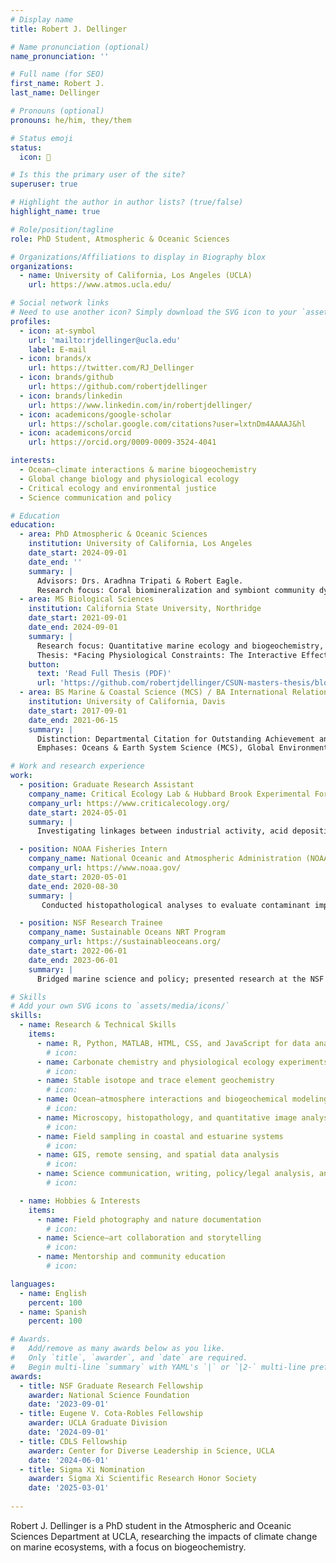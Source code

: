 ```yaml
---
# Display name
title: Robert J. Dellinger

# Name pronunciation (optional)
name_pronunciation: ''

# Full name (for SEO)
first_name: Robert J.
last_name: Dellinger

# Pronouns (optional)
pronouns: he/him, they/them

# Status emoji
status:
  icon: 🌊

# Is this the primary user of the site?
superuser: true

# Highlight the author in author lists? (true/false)
highlight_name: true

# Role/position/tagline
role: PhD Student, Atmospheric & Oceanic Sciences

# Organizations/Affiliations to display in Biography blox
organizations:
  - name: University of California, Los Angeles (UCLA)
    url: https://www.atmos.ucla.edu/

# Social network links
# Need to use another icon? Simply download the SVG icon to your `assets/media/icons/` folder.
profiles:
  - icon: at-symbol
    url: 'mailto:rjdellinger@ucla.edu'
    label: E-mail
  - icon: brands/x
    url: https://twitter.com/RJ_Dellinger
  - icon: brands/github
    url: https://github.com/robertjdellinger
  - icon: brands/linkedin
    url: https://www.linkedin.com/in/robertjdellinger/
  - icon: academicons/google-scholar
    url: https://scholar.google.com/citations?user=lxtnDm4AAAAJ&hl
  - icon: academicons/orcid
    url: https://orcid.org/0009-0009-3524-4041

interests:
  - Ocean–climate interactions & marine biogeochemistry
  - Global change biology and physiological ecology
  - Critical ecology and environmental justice
  - Science communication and policy

# Education
education:
  - area: PhD Atmospheric & Oceanic Sciences
    institution: University of California, Los Angeles
    date_start: 2024-09-01
    date_end: ''
    summary: |
      Advisors: Drs. Aradhna Tripati & Robert Eagle.  
      Research focus: Coral biomineralization and symbiont community dynamics under climate variability and coastal land‑use change, integrating multi‑proxy geochemistry with ancient DNA (coraDNA).
  - area: MS Biological Sciences
    institution: California State University, Northridge
    date_start: 2021-09-01
    date_end: 2024-09-01
    summary: |
      Research focus: Quantitative marine ecology and biogeochemistry, examining the physiological and energetic responses of marine invertebrates to the combined impacts of ocean acidification and warming.
      Thesis: *Facing Physiological Constraints: The Interactive Effects of Ocean Acidification and Warming*.
    button:
      text: 'Read Full Thesis (PDF)'
      url: 'https://github.com/robertjdellinger/CSUN-masters-thesis/blob/main/_book/thesis.pdf'
  - area: BS Marine & Coastal Science (MCS) / BA International Relations (IR)
    institution: University of California, Davis
    date_start: 2017-09-01
    date_end: 2021-06-15
    summary: |
      Distinction: Departmental Citation for Outstanding Achievement and Contributions.
      Emphases: Oceans & Earth System Science (MCS), Global Environment & Natural Resources (IR).

# Work and research experience
work:
  - position: Graduate Research Assistant
    company_name: Critical Ecology Lab & Hubbard Brook Experimental Forest (LTER)
    company_url: https://www.criticalecology.org/
    date_start: 2024-05-01
    summary: |
      Investigating linkages between industrial activity, acid deposition, and forest biogeochemistry through interdisciplinary and critical theory frameworks as part of the [Critical Ecology Lab](https://www.criticalecology.org/).

  - position: NOAA Fisheries Intern
    company_name: National Oceanic and Atmospheric Administration (NOAA)
    company_url: https://www.noaa.gov/
    date_start: 2020-05-01
    date_end: 2020-08-30
    summary: |
       Conducted histopathological analyses to evaluate contaminant impacts on estuarine fish in urban ecosystems. Examined multiple tissues for markers of stress, disease, and injury; contributed to a Natural Resource Damage Assessment (NRDA) by quantifying pollutant-induced physiological changes, and presented findings to scientists and policymakers at NOAA’s Student Symposium.

  - position: NSF Research Trainee
    company_name: Sustainable Oceans NRT Program
    company_url: https://sustainableoceans.org/
    date_start: 2022-06-01
    date_end: 2023-06-01
    summary: |
      Bridged marine science and policy; presented research at the NSF Sustainable Oceans Symposium.

# Skills
# Add your own SVG icons to `assets/media/icons/`
skills:
  - name: Research & Technical Skills
    items:
      - name: R, Python, MATLAB, HTML, CSS, and JavaScript for data analysis and visualization
        # icon:
      - name: Carbonate chemistry and physiological ecology experiments
        # icon:
      - name: Stable isotope and trace element geochemistry
        # icon:
      - name: Ocean–atmosphere interactions and biogeochemical modeling
        # icon:
      - name: Microscopy, histopathology, and quantitative image analysis
        # icon:
      - name: Field sampling in coastal and estuarine systems
        # icon:
      - name: GIS, remote sensing, and spatial data analysis
        # icon:
      - name: Science communication, writing, policy/legal analysis, and interdisciplinary research
        # icon:

  - name: Hobbies & Interests
    items:
      - name: Field photography and nature documentation
        # icon:
      - name: Science–art collaboration and storytelling
        # icon:
      - name: Mentorship and community education
        # icon:

languages:
  - name: English
    percent: 100
  - name: Spanish
    percent: 100

# Awards.
#   Add/remove as many awards below as you like.
#   Only `title`, `awarder`, and `date` are required.
#   Begin multi-line `summary` with YAML's `|` or `|2-` multi-line prefix and indent 2 spaces below.
awards:
  - title: NSF Graduate Research Fellowship
    awarder: National Science Foundation
    date: '2023-09-01'
  - title: Eugene V. Cota-Robles Fellowship
    awarder: UCLA Graduate Division
    date: '2024-09-01'
  - title: CDLS Fellowship
    awarder: Center for Diverse Leadership in Science, UCLA
    date: '2024-06-01'
  - title: Sigma Xi Nomination
    awarder: Sigma Xi Scientific Research Honor Society
    date: '2025-03-01'
    
---
```


Robert J. Dellinger is a PhD student in the Atmospheric and Oceanic Sciences Department at UCLA, researching the impacts of climate change on marine ecosystems, with a focus on biogeochemistry. 
